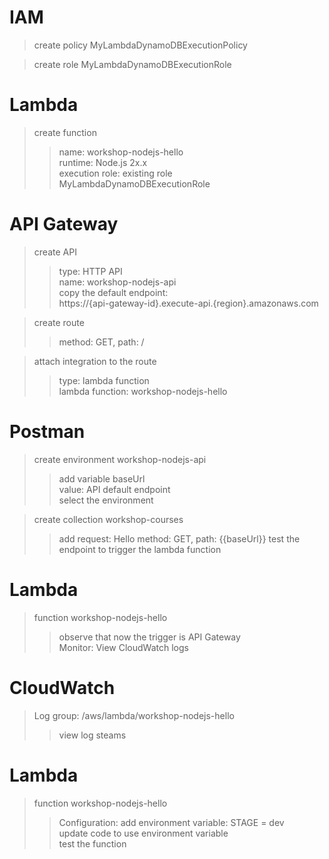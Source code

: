 # IAM
> create policy MyLambdaDynamoDBExecutionPolicy  

> create role MyLambdaDynamoDBExecutionRole

# Lambda
> create function  
>> name: workshop-nodejs-hello  
>> runtime: Node.js 2x.x  
>> execution role: existing role MyLambdaDynamoDBExecutionRole  

# API Gateway
> create API  
>> type: HTTP API  
>> name: workshop-nodejs-api  
>> copy the default endpoint:  
>> https://{api-gateway-id}.execute-api.{region}.amazonaws.com  

> create route  
>> method: GET, path: /  

> attach integration to the route  
>> type: lambda function  
>> lambda function: workshop-nodejs-hello  

# Postman
> create environment workshop-nodejs-api  
>> add variable baseUrl  
>> value: API default endpoint  
>> select the environment

> create collection workshop-courses  
>> add request: Hello
>> method: GET, path: {{baseUrl}}
>> test the endpoint to trigger the lambda function

# Lambda
> function workshop-nodejs-hello  
>> observe that now the trigger is API Gateway  
>> Monitor: View CloudWatch logs  

# CloudWatch
> Log group: /aws/lambda/workshop-nodejs-hello  
>> view log steams  

# Lambda
> function workshop-nodejs-hello  
>> Configuration: add environment variable: STAGE = dev  
>> update code to use environment variable  
>> test the function  
